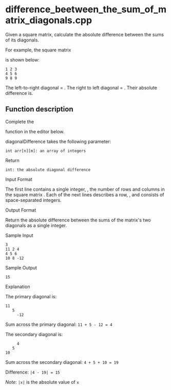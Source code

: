 

# difference_beetween_the_sum_of_matrix_diagonals.cpp

Given a square matrix, calculate the absolute difference between the sums of its diagonals.

For example, the square matrix

is shown below:

```
1 2 3
4 5 6
9 8 9
```

The left-to-right diagonal =
. The right to left diagonal = . Their absolute difference is.

## Function description

Complete the

function in the editor below.

diagonalDifference takes the following parameter:

```
int arr[n][m]: an array of integers
```

Return

```
int: the absolute diagonal difference
```


Input Format

The first line contains a single integer,
, the number of rows and columns in the square matrix .
Each of the next lines describes a row, , and consists of space-separated integers.

Output Format

Return the absolute difference between the sums of the matrix's two diagonals as a single integer.

Sample Input
```
3
11 2 4
4 5 6
10 8 -12
```
Sample Output

```
15
```

Explanation

The primary diagonal is:

```
11
   5
     -12
```
Sum across the primary diagonal: `11 + 5 - 12 = 4`

The secondary diagonal is:

```
     4
   5
10
```

Sum across the secondary diagonal: `4 + 5 + 10 = 19`

Difference: `|4 - 19| = 15`

*Note*: `|x|` is the absolute value of `x`
